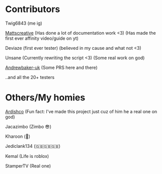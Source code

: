 # Contributors 

Twig6843 (me ig)

[Mattscreative](https://www.youtube.com/@Mattscreative) (Has done a lot of documentation work <3) (Has made the first ever affinity video/guide on yt)

Deviaze (first ever tester) (believed in my cause and what not <3)

Unsane (Currently rewriting the script <3) (Some real work on god)

[Andrewbaker-uk](https://github.com/andrewbaker-uk?tab=repositories) (Some PRS here and there)

..and all the 20+ testers

# Others/My homies
[Ardishco](https://github.com/raidenovich) (Fun fact: I've made this project just cuz of him he a real one on god)

Jacazimbo (Zimbo 😎)

Kharoon (🐎)

Jediclank134 (🇬🇧🇬🇧🇬🇧)

Kemal (Life is roblox)

StamperTV (Real one)
